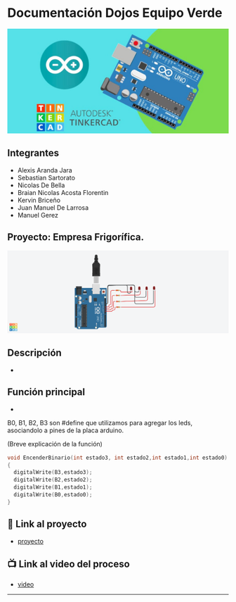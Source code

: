 # Documentación Dojos Equipo Verde
![Tinkercad](./img/ArduinoTinkercad.jpg)


## Integrantes 
- Alexis Aranda Jara
- Sebastian Sartorato
- Nicolas De Bella
- Braian Nicolas Acosta Florentin
- Kervin Briceño
- Juan Manuel De Larrosa
- Manuel Gerez

## Proyecto: Empresa Frigorífica.
![Tinkercad](./img/ContadorBinario.png)


## Descripción
-

## Función principal
-

B0, B1, B2, B3 son #define que utilizamos para agregar los leds, asociandolo a pines de la placa arduino.

(Breve explicación de la función)

~~~ c (lenguaje en el que esta escrito)
void EncenderBinario(int estado3, int estado2,int estado1,int estado0)
{
  digitalWrite(B3,estado3);
  digitalWrite(B2,estado2);
  digitalWrite(B1,estado1);
  digitalWrite(B0,estado0);
}
~~~

## :robot: Link al proyecto
- [proyecto](https://www.tinkercad.com/things/cpsXQ8M7DW7-copy-of-empresa-frigorifica/editel?sharecode=9WF3Xlxy_DZAHYp1vw7OcVmMp6Cvaa7Vk7EJUZnH3Pg)
## :tv: Link al video del proceso
- [video]()

---






